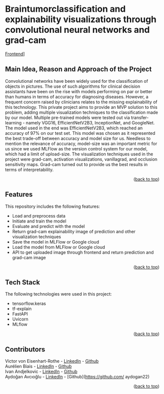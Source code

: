 # Braintumorclassification and explainability visualizations through convolutional neural networks and grad-cam

[Frontend](braintumorclassification/screenshots/title_picture.png)]

## Main Idea, Reason and Approach of the Project

Convolutional networks have been widely used for the classification of objects in pictures. The use of such algorithms for clinical decision assistants have been on the rise with models performing on par or better than humans in terms of accuracy for diagnosing diseases. However, a frequent concern raised by clinicians relates to the missing explainability of this technology. This private project aims to provide an MVP solution to this problem, adding multiple visualization techniques to the classification made by our model. Multiple pre-trained models were tested out via transfer-learning - namely VGG16, EfficientNetV2B3, InceptionNet, and GoogleNet. The model used in the end was EfficientNetV2B3, which reached an accuracy of 97% on our test set. This model was chosen as it represented the best trade-off between accuracy and model size for us. Needless to mention the relevance of accuracy, model-size was an important metric for us since we used MLFlow as the version control system for our model, which had a limit of upload-size. The visualization techniques used in the project were grad-cam, activation visualizations, vanillagrad, and occlusion sensitivity maps. Grad-cam turned out to provide us the best results in terms of interpretability.

<p align="right">(<a href="#readme-top">back to top</a>)</p>

## Features

This repository includes the following features:

- Load and preprocess data
- Initiate and train the model
- Evaluate and predict with the model
- Return grad-cam explainability image of prediction and other visualization techniques
- Save the model in MLFlow or Google cloud
- Load the model from MLFlow or Google cloud
- API to get uploaded image through frontend and return prediction and grad-cam image

<p align="right">(<a href="#readme-top">back to top</a>)</p>

## Tech Stack

The following technologies were used in this project:

- tensorflow.keras
- tf-explain
- FastAPI
- Uvicorn
- MLflow



<p align="right">(<a href="#readme-top">back to top</a>)</p>

## Contributors

Victor von Eisenhart-Rothe - [LinkedIn](https://www.linkedin.com/in/victor-von-eisenhart-rothe/) - [Github](https://github.com/Victorvone)<br>
Aurélien Biais - [LinkedIn](https://www.linkedin.com/in/aur%C3%A9lien-biais-a41360a3/) - [Github](https://github.com/abiais)
<br>
Ivan Andjelkovic - [LinkedIn](https://www.linkedin.com/in/ivan-andjelkovic-b6427029/) - [Github](https://github.com/IvanAndjelkovic)
<br>
Aydoğan Avcıoğlu - [LinkedIn](https://www.linkedin.com/in/aydo%C4%9Fan-avc%C4%B1o%C4%9Flu-891466173/) - [Github](https://github.com/
aydogan22)
<br>

<p align="right">(<a href="#readme-top">back to top</a>)</p>
